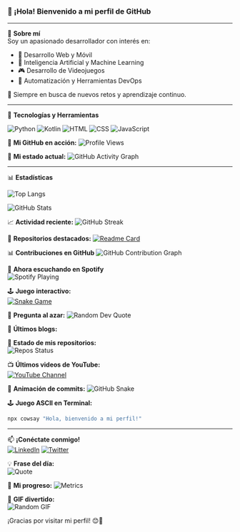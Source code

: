 ### 👋 ¡Hola! Bienvenido a mi perfil de GitHub

---

🌟 **Sobre mí**  
Soy un apasionado desarrollador con interés en:
- 🚀 Desarrollo Web y Móvil
- 🤖 Inteligencia Artificial y Machine Learning
- 🎮 Desarrollo de Videojuegos
- 🔧 Automatización y Herramientas DevOps

📍 Siempre en busca de nuevos retos y aprendizaje continuo.

---

🔧 **Tecnologías y Herramientas**  

![Python](https://img.shields.io/badge/-Python-3776AB?style=flat-square&logo=python&logoColor=white)
![Kotlin](https://img.shields.io/badge/-Kotlin-0095D5?style=flat-square&logo=kotlin&logoColor=white)
![HTML](https://img.shields.io/badge/-HTML-E34F26?style=flat-square&logo=html5&logoColor=white)
![CSS](https://img.shields.io/badge/-CSS-1572B6?style=flat-square&logo=css3&logoColor=white)
![JavaScript](https://img.shields.io/badge/-JavaScript-F7DF1E?style=flat-square&logo=javascript&logoColor=black)

🎨 **Mi GitHub en acción:**
![Profile Views](https://komarev.com/ghpvc/?username=tu_usuario&label=Visitas&color=blue&style=flat-square)

🔄 **Mi estado actual:**
![GitHub Activity Graph](https://github-readme-activity-graph.vercel.app/graph?username=tu_usuario&theme=dracula)

---

📊 **Estadísticas**  

![Top Langs](https://github-readme-stats.vercel.app/api/top-langs/?username=tu_usuario&layout=compact&theme=radical)

![GitHub Stats](https://github-readme-stats.vercel.app/api?username=tu_usuario&show_icons=true&theme=radical)

📈 **Actividad reciente:**
![GitHub Streak](https://github-readme-streak-stats.herokuapp.com/?user=tu_usuario&theme=radical)

📌 **Repositorios destacados:**
[![Readme Card](https://github-readme-stats.vercel.app/api/pin/?username=tu_usuario&repo=nombre_repo&theme=radical)](https://github.com/tu_usuario/nombre_repo)

📊 **Contribuciones en GitHub**
![GitHub Contribution Graph](https://github-readme-activity-graph.vercel.app/graph?username=tu_usuario&theme=radical)

🎵 **Ahora escuchando en Spotify**  
![Spotify Playing](https://novatorem.vercel.app/api/spotify)

🕹 **Juego interactivo:**  
[![Snake Game](https://github.com/tu_usuario/tu_usuario/raw/output/github-contribution-grid-snake.svg)](https://github.com/tu_usuario)

💬 **Pregunta al azar:**
![Random Dev Quote](https://github-readme-quotable.vercel.app/api?theme=radical)

📝 **Últimos blogs:**
<!-- BLOG-POST-LIST:START -->
<!-- BLOG-POST-LIST:END -->

📡 **Estado de mis repositorios:**  
![Repos Status](https://github-readme-stats.vercel.app/api?username=tu_usuario&show_icons=true&include_all_commits=true&count_private=true&theme=radical)

📺 **Últimos videos de YouTube:**  
[![YouTube Channel](https://img.shields.io/badge/-YouTube-FF0000?style=flat-square&logo=youtube&logoColor=white)](https://www.youtube.com/c/tu_canal)
<!-- YOUTUBE-VIDEOS-LIST:START -->
<!-- YOUTUBE-VIDEOS-LIST:END -->

🐍 **Animación de commits:**
![GitHub Snake](https://github.com/erneupa/ERNEUPA/blob/output/github-contribution-grid-snake.svg)

🕹 **Juego ASCII en Terminal:**  
```bash
npx cowsay "Hola, bienvenido a mi perfil!"
```

---

📫 **¡Conéctate conmigo!**  
[![LinkedIn](https://img.shields.io/badge/-LinkedIn-0077B5?style=flat-square&logo=linkedin&logoColor=white)](https://linkedin.com/in/tu_perfil)
[![Twitter](https://img.shields.io/badge/-Twitter-1DA1F2?style=flat-square&logo=twitter&logoColor=white)](https://twitter.com/tu_usuario)

💡 **Frase del día:**  
![Quote](https://quotes-github-readme.vercel.app/api?type=horizontal&theme=radical)

🚀 **Mi progreso:**
![Metrics](https://github-readme-metrics.vercel.app/api?username=tu_usuario&theme=radical)

🔮 **GIF divertido:**  
![Random GIF](https://media.giphy.com/media/13HgwGsXF0aiGY/giphy.gif)

¡Gracias por visitar mi perfil! 😊🚀

